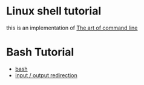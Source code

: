 # Linux shell tutorial
this is an implementation of [The art of command line](https://github.com/jlevy/the-art-of-command-line)

# Bash Tutorial
* [bash](./bash.md)
* [input / output redirection ](./ioredirection.md)
